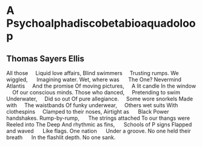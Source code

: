 # A Psychoalphadiscobetabioaquadoloop
## Thomas Sayers Ellis
All those
    Liquid love affairs,
Blind swimmers
    Trusting rumps.
We wiggled,
     Imagining water.
Wet, where was
     The One?
Nevermind Atlantis
    And the promise
Of moving pictures,
    A lit candle
In the window
    Of our conscious minds.
Those who danced,
    Pretending to swim
Underwater,
    Did so out
Of pure allegiance.
    Some wore snorkels
Made with
    The waistbands
Of funky underwear,
    Others wet suits
With clothespins
    Clamped to their noses,
Airtight as
     Black Power handshakes.
Rump-by-rump,
     The strings attached
To our thangs were
     Reeled into The Deep
And rhythmic as fins,
     Schools of P signs
Flapped and waved
     Like flags.
One nation
     Under a groove.
No one held their breath
     In the flashlit depth.
No one sank.